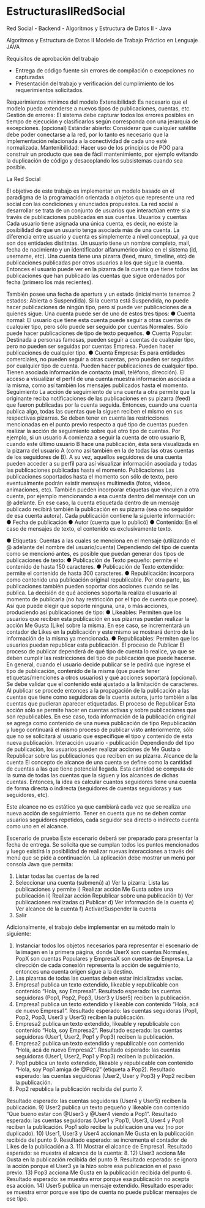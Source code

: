 # EstructurasIIRedSocial
Red Social - Backend - Algoritmos y Estructura de Datos II - Java


Algoritmos y Estructura de Datos II
Modelo de Trabajo Práctico en Lenguaje JAVA

Requisitos de aprobación del trabajo
- Entrega de código fuente sin errores de compilación o excepciones no capturadas
- Presentación del trabajo y verificación del cumplimiento de los requerimientos solicitados.

Requerimientos mínimos del modelo
Extensibilidad: Es necesario que el modelo pueda extenderse a nuevos tipos de publicaciones, cuentas,
etc.
Gestión de errores: El sistema debe capturar todos los errores posibles en tiempo de ejecución y
clasificarlos según corresponda con una jerarquía de excepciones. (opcional)
Estándar abierto: Considerar que cualquier satélite debe poder conectarse a la red, por lo tanto es
necesario que la implementación relacionada a la conectividad de cada uno esté normalizada.
Mantenibilidad: Hacer uso de los principios de POO para construir un producto que sea de fácil
mantenimiento, por ejemplo evitando la duplicación de código y desacoplando los subsistemas cuando
sea posible.

La Red Social

El objetivo de este trabajo es implementar un modelo basado en el paradigma de la programación
orientada a objetos que represente una red social con las condiciones y enunciados propuestos. La red
social a desarrollar se trata de un conjunto de usuarios que interactúan entre sí a través de publicaciones
publicadas en sus cuentas.
Usuarios y cuentas
Cada usuario tiene asignada una única cuenta, es decir, no existe la posibilidad de que un usuario tenga
asociada más de una cuenta. La diferencia entre usuario y cuenta es simplemente a nivel conceptual, ya
que son dos entidades distitntas.
Un usuario tiene un nombre completo, mail, fecha de nacimiento y un identificador alfanumérico único en
el sistema (id, username, etc).
Una cuenta tiene una pizarra (feed, muro, timeline, etc) de publicaciones publicadas por otros usuarios a
los que sigue la cuenta. Entonces el usuario puede ver en la pizarra de la cuenta que tiene todos las
publicaciones que han publicado las cuentas que sigue ordenados por fecha (primero los más recientes).

También posee una fecha de apertura y un estado (inicialmente tenemos 2 estados: Abierta o
Suspendida). Si la cuenta está Suspendida, no puede hacer publicaciones de ningún tipo, pero sí puede
ver publicaciones de a quienes sigue.
Una cuenta puede ser de uno de estos tres tipos:
● Cuenta normal: El usuario que tiene esta cuenta puede seguir a otras cuentas de cualquier tipo,
pero sólo puede ser seguido por cuentas Normales. Sólo puede hacer publicaciones de tipo de
texto pequeños.
● Cuenta Popular: Destinada a personas famosas, pueden seguir a cuentas de cualquier tipo,
pero no pueden ser seguidas por cuentas Empresa. Pueden hacer publicaciones de cualquier
tipo.
● Cuenta Empresa: Es para entidades comerciales, no pueden seguir a otras cuentas, pero
pueden ser seguidas por cualquier tipo de cuenta. Pueden hacer publicaciones de cualquier tipo.
Tienen asociada información de contacto (mail, teléfono, dirección).
El acceso a visualizar el perfil de una cuenta muestra información asociada a la misma, como así
también los mensajes publicados hasta el momento.
Seguimiento
La acción de seguimiento de una cuenta a otra permite que la originante reciba notificaciones de las
publicaciones en su pizarra (feed) que fueron publicadas por la cuenta seguida. Entonces, cuando una
cuenta publica algo, todas las cuentas que la siguen reciben el mismo en sus respectivas pizarras.
Se deben tener en cuenta las restricciones mencionadas en el punto previo respecto a qué tipo de
cuentas pueden realizar la acción de seguimiento sobre qué otro tipo de cuentas.
Por ejemplo, si un usuario A comienza a seguir la cuenta de otro usuario B, cuando este último usuario B
hace una publicación, ésta será visualizada en la pizarra del usuario A (como así también en la de todas
las otras cuentas de los seguidores de B).
A su vez, aquellos seguidores de una cuenta pueden acceder a su perfil para así visualizar información
asociada y todas las publicaciones publicadas hasta el momento.
Publicaciones
Las publicaciones soportados hasta el momento son sólo de texto, pero eventualmente podrán existir
mensajes multimedia (fotos, videos, animaciones, etc). También pueden incorporar etiquetas que
vinculen a otra cuenta, por ejemplo mencionando a esa cuenta dentro del mensaje con un @ adelante.
En ese caso, la cuenta etiquetada dentro de un mensaje publicado recibirá también la publicación en su
pizarra (sea o no seguidor de esa cuenta autora).
Cada publicación contiene la siguiente información:
● Fecha de publicación
● Autor (cuenta que lo publicó)
● Contenido: En el caso de mensajes de texto, el contenido es exclusivamente texto.

● Etiquetas: Cuentas a las cuales se menciona en el mensaje (utilizando el @ adelante del nombre
del usuario/cuenta)
Dependiendo del tipo de cuenta como se mencionó antes, es posible que puedan generar dos tipos de
publicaciones de texto:
● Publicación de Texto pequeño: permite el contenido de hasta 150 caracteres.
● Publicación de Texto extendido: permite el contenido de hasta 300 caracteres.
● Republicación: incorpora como contenido una publicación original republicable.
Por otra parte, las publicaciones también pueden soportar dos acciones cuando se las publica. La
decisión de qué acciones soporta la realiza el usuario al momento de publicarla (no hay restricción por el
tipo de cuenta que posee). Así que puede elegir que soporte ninguna, una, o más acciones, produciendo
así publicaciones de tipo:
● Likeables: Permiten que los usuarios que reciben esta publicación en sus pizarras puedan
realizar la acción Me Gusta (Like) sobre la misma. En ese caso, se incrementará un contador de
Likes en la publicación y este mismo se mostrará dentro de la información de la misma ya
mencionada.
● Republicables: Permiten que los usuarios puedan republicar esta publicación.
El proceso de Publicar
El proceso de publicar dependerá de qué tipo de cuenta lo realice, ya que se deben cumplir las
restricciones del tipo de publicación que puede hacerse. En general, cuando el usuario decide publicar se
le pedirá que ingrese el tipo de publicación, contenido de la misma (que puede tener
etiquetas/menciones a otros usuarios) y qué acciones soportará (opcional). Se debe validar que el
contenido esté ajustado a la limitación de caracteres.
Al publicar se procede entonces a la propagación de la publicación a las cuentas que tiene como
seguidoras de la cuenta autora, junto también a las cuentas que pudieran aparecer etiquetadas.
El proceso de Republicar
Esta acción sólo se permite hacer en cuentas activas y sobre publicaciones que son republicables. En
ese caso, toda información de la publicación original se agrega como contenido de una nueva
publicación de tipo Republicación y luego continuará el mismo proceso de publicar visto anteriormente,
sólo que no se solicitará al usuario que especifique el tipo y contenido de esta nueva publicación.
Interacción usuario - publicación
Dependiendo del tipo de publicación, los usuarios pueden realizar acciones de Me Gusta o Republicar
sobre las publicaciones que reciben en su pizarra.
Alcance de la cuenta
El concepto de alcance de una cuenta se define como la cantidad de cuentas a las que tiene potencial
llegada. Esta cantidad se computa de la suma de todas las cuentas que la siguen y los alcances de
dichas cuentas. Entonces, la idea es calcular cuantos seguidores tiene una cuenta de forma directa o
indirecta (seguidores de cuentas seguidoras y sus seguidores, etc).

Este alcance no es estático ya que cambiará cada vez que se realiza una nueva acción de seguimiento.
Tener en cuenta que no se deben contar usuarios seguidores repetidos, cada seguidor sea directo o
indirecto cuenta como uno en el alcance.

Escenario de prueba
Este escenario deberá ser preparado para presentar la fecha de entrega. Se solicita que se cumplan
todos los puntos mencionados y luego existirá la posibilidad de realizar nuevas interacciones a través del
menú que se pide a continuación.
La aplicación debe mostrar un menú por consola Java que permita:
1) Listar todas las cuentas de la red
2) Seleccionar una cuenta (submenú)
a) Ver la pizarra: Lista las publicaciones y permite
i) Realizar acción Me Gusta sobre una publicación
ii) Realizar acción Republicar sobre una publicación
b) Ver publicaciones realizadas
c) Publicar
d) Ver información de la cuenta
e) Ver alcance de la cuenta
f) Activar/Suspender la cuenta
3) Salir

Adicionalmente, el trabajo debe implementar en su método main lo siguiente:
1) Instanciar todos los objetos necesarios para representar el escenario de la imagen en la primera
página, donde UserX son cuentas Normales, PopX son cuentas Populares y EmpresaX son
cuentas de Empresa.
La dirección de cada conexión representa la acción de seguimiento, entonces una cuenta origen
sigue a la destino.
2) Las pizarras de todas las cuentas deben estar inicializadas vacías.
3) Empresa1 publica un texto extendido, likeable y republicable con contenido “Hola, soy
Empresa1”.
Resultado esperado: las cuentas seguidoras (Pop1, Pop2, Pop3, User3 y User5) reciben la
publicación.
4) Empresa1 publica un texto extendido y likeable con contenido “Hola, acá de nuevo Empresa1”.
Resultado esperado: las cuentas seguidoras (Pop1, Pop2, Pop3, User3 y User5) reciben la
publicación.
5) Empresa2 publica un texto extendido, likeable y republicable con contenido “Hola, soy
Empresa2”.
Resultado esperado: las cuentas seguidoras (User1, User2, Pop1 y Pop3) reciben la publicación.
6) Empresa2 publica un texto extendido y republicable con contenido “Hola, acá de nuevo
Empresa2”.
Resultado esperado: las cuentas seguidoras (User1, User2, Pop1 y Pop3) reciben la
publicación.
7) Pop1 publica un texto extendido, likeable y republicable con contenido “Hola, soy Pop1 amiga de
@Pop2” (etiqueta a Pop2).
Resultado esperado: las cuentas seguidoras (User2, User y Pop3) y Pop2 reciben la publicación.
8) Pop2 republica la publicación recibida del punto 7.

Resultado esperado: las cuentas seguidoras (User4 y User5) reciben la publicación.
9) User2 publica un texto pequeño y likeable con contenido “Que bueno estar con @User3 y
@User4 viendo a Pop1”.
Resultado esperado: las cuentas seguidoras (User1 y Pop1), User3, User4 y Pop1 reciben la
publicación. Pop1 sólo recibe la publicación una vez (no por duplicado).
10) User1, User3 y User4 accionan Me Gusta en la publicación recibida del punto 9.
Resultado esperado: se incrementa el contador de Likes de la publicación a 3.
11) Mostrar el alcance de Empresa1.
Resultado esperado: se muestra el alcance de la cuenta: 8.
12) User3 acciona Me Gusta en la publicación recibida del punto 9.
Resultado esperado: se ignora la acción porque el User3 ya la hizo sobre esa publicación en el
paso previo.
13) Pop3 acciona Me Gusta en la publicación recibida del punto 6.
Resultado esperado: se muestra error porque esa publicación no acepta esa acción.
14) User5 publica un mensaje extendido.
Resultado esperado: se muestra error porque ese tipo de cuenta no puede publicar mensajes de
ese tipo.
